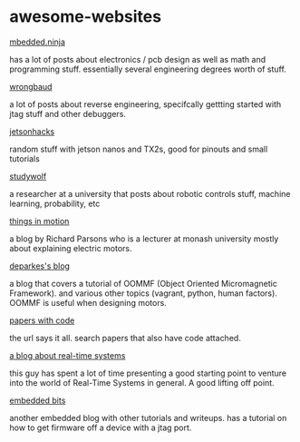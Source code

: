 # awesome-websites

[mbedded.ninja](https://blog.mbedded.ninja/)

has a lot of posts about electronics / pcb design as well as math and programming stuff. essentially several engineering degrees worth of stuff.

[wrongbaud](https://wrongbaud.github.io/)

a lot of posts about reverse engineering, specifcally gettting started with jtag stuff and other debuggers.

[jetsonhacks](https://www.jetsonhacks.com/)

random stuff with jetson nanos and TX2s, good for pinouts and small tutorials

[studywolf](https://studywolf.wordpress.com/)

a researcher at a university that posts about robotic controls stuff, machine learning, probability, etc


[things in motion](https://things-in-motion.blogspot.com/)

a blog by Richard Parsons who is a lecturer at monash university mostly about explaining electric motors.

[deparkes's blog](deparkes.co.uk)

a blog that covers a tutorial of OOMMF (Object Oriented Micromagnetic Framework). and various other topics (vagrant, python, human factors). OOMMF is useful when designing motors.

[papers with code](cs.paperswithcode.com)

the url says it all. search papers that also have code attached.

[a blog about real-time systems](https://blog.xiaotiandai.com/)

this guy has spent a lot of time presenting a good starting point to venture into the world of Real-Time Systems in general. A good lifting off point.

[embedded bits](embeddedbits.org)

another embedded blog with other tutorials and writeups. has a tutorial on how to get firmware off a device with a jtag port.